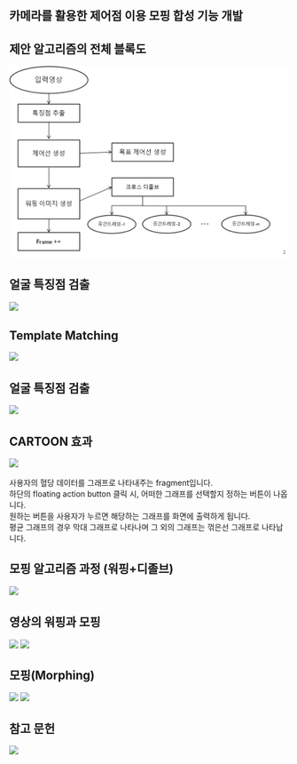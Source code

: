 카메라를 활용한 제어점 이용 모핑 합성 기능 개발
-----



## 제안 알고리즘의 전체 블록도
<img src="1.png">

## 얼굴 특징점 검출

<img src="./img/pic2.png">


## Template Matching

<img src="./img/pic3.png">

## 얼굴 특징점 검출

<img src="./img/pic4.png">


## CARTOON 효과

<img src="./img/pic5.png">

사용자의 혈당 데이터를 그래프로 나타내주는 fragment입니다.   <br>
하단의 floating action button 클릭 시, 어떠한 그래프를 선택할지 정하는 버튼이 나옵니다.<br>
원하는 버튼을 사용자가 누르면 해당하는 그래프를 화면에 출력하게 됩니다.    <br>
평균 그래프의 경우 막대 그래프로 나타나며 그 외의 그래프는 꺾은선 그래프로 나타납니다.<br>

## 모핑 알고리즘 과정 (워핑+디졸브)

<img src="./img/pic6.png">

## 영상의 워핑과 모핑

<img src="./img/pic7.png">

<img src="./img/pic8.png">

## 모핑(Morphing)

<img src="./img/pic9.png">

<img src="./img/pic10.png">

## 참고 문헌

<img src="./img/pic11.png">
